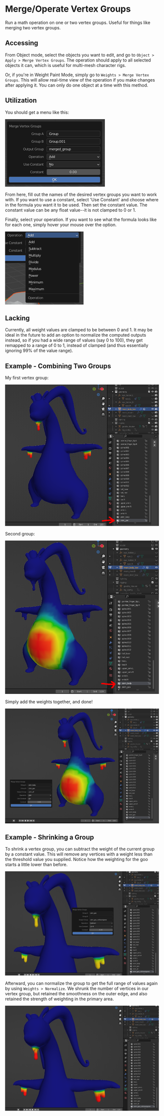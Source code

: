 # Merge/Operate Vertex Groups
Run a math operation on one or two vertex groups. Useful for things like merging two vertex groups.

## Accessing
From Object mode, select the objects you want to edit, and go to `Object > Apply > Merge Vertex Groups`.
The operation should apply to all selected objects it can, which is useful for multi-mesh character rigs.

Or, if you're in Weight Paint Mode, simply go to `Weights > Merge Vertex Groups`.
This will allow real-time view of the operation if you make changes after applying it.
You can only do one object at a time with this method.

## Utilization
You should get a menu like this:

![](../images/exmp_mergevertgroups5.png)

From here, fill out the names of the desired vertex groups you want to work with.
If you want to use a constant, select 'Use Constant' and choose where in the formula you want it to be used.
Then set the constant value. The constant value can be any float value--it is not clamped to 0 or 1.

Finally, select your operation. If you want to see what the formula looks like for each one, simply hover your mouse over the option.

![](../images/exmp_mergevertgroups4.png)

## Lacking
Currently, all weight values are clamped to be between 0 and 1.
It may be ideal in the future to add an option to normalize the computed outputs instead, so if you had a wide range of values (say 0 to 100),
they get remapped to a range of 0 to 1, instead of clamped (and thus essentially ignoring 99% of the value range).

## Example - Combining Two Groups
My first vertex group:

![](../images/exmp_mergevertgroups1.png)

Second group:

![](../images/exmp_mergevertgroups2.png)

Simply add the weights together, and done!

![](../images/exmp_mergevertgroups3.png)

## Example - Shrinking a Group
To shrink a vertex group, you can subtract the weight of the current group by a constant value.
This will remove any vertices with a weight less than the threshold value you supplied.
Notice how the weighting for the goo starts a little lower than before.

![](../images/exmp_mergevertgroups6.png)

Afterward, you can normalize the group to get the full range of values again by using `Weights > Normalize`.
We shrunk the number of vertices in our vertex group, but retained the smoothness on the outer edge,
and also retained the strength of weighting in the primary area.

![](../images/exmp_mergevertgroups7.png)